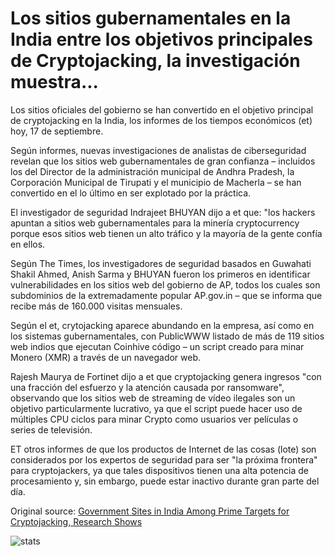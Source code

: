 # Los sitios gubernamentales en la India entre los objetivos principales de Cryptojacking, la investigación muestra...

Los sitios oficiales del gobierno se han convertido en el objetivo principal de cryptojacking en la India, los informes de los tiempos económicos (et) hoy, 17 de septiembre.

Según informes, nuevas investigaciones de analistas de ciberseguridad revelan que los sitios web gubernamentales de gran confianza – incluidos los del Director de la administración municipal de Andhra Pradesh, la Corporación Municipal de Tirupati y el municipio de Macherla – se han convertido en el lo último en ser explotado por la práctica.

El investigador de seguridad Indrajeet BHUYAN dijo a et que: "los hackers apuntan a sitios web gubernamentales para la minería cryptocurrency porque esos sitios web tienen un alto tráfico y la mayoría de la gente confía en ellos.

Según The Times, los investigadores de seguridad basados en Guwahati Shakil Ahmed, Anish Sarma y BHUYAN fueron los primeros en identificar vulnerabilidades en los sitios web del gobierno de AP, todos los cuales son subdominios de la extremadamente popular AP.gov.in – que se informa que recibe más de 160.000 visitas mensuales.

Según el et, crytojacking aparece abundando en la empresa, así como en los sistemas gubernamentales, con PublicWWW listado de más de 119 sitios web indios que ejecutan Coinhive código – un script creado para minar Monero (XMR) a través de un navegador web.

Rajesh Maurya de Fortinet dijo a et que cryptojacking genera ingresos "con una fracción del esfuerzo y la atención causada por ransomware", observando que los sitios web de streaming de vídeo ilegales son un objetivo particularmente lucrativo, ya que el script puede hacer uso de múltiples CPU ciclos para minar Crypto como usuarios ver películas o series de televisión.

ET otros informes de que los productos de Internet de las cosas (lote) son considerados por los expertos de seguridad para ser "la próxima frontera" para cryptojackers, ya que tales dispositivos tienen una alta potencia de procesamiento y, sin embargo, puede estar inactivo durante gran parte del día.

Original source: [Government Sites in India Among Prime Targets for Cryptojacking, Research Shows](https://cointelegraph.com/news/government-sites-in-india-among-prime-targets-for-cryptojacking-research-shows)

![stats](https://c.statcounter.com/11760860/0/a89fa40b/1/ "stats")